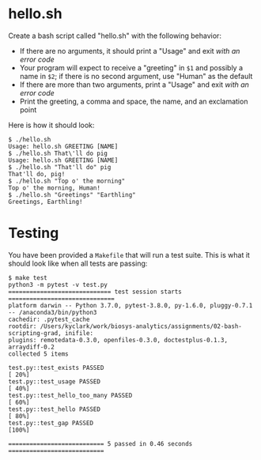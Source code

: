 # hello.sh

Create a bash script called "hello.sh" with the following behavior:

* If there are no arguments, it should print a "Usage" and exit *with an error code*
* Your program will expect to receive a "greeting" in `$1` and possibly a name in `$2`; if there is no second argument, use "Human" as the default
* If there are more than two arguments, print a "Usage" and exit *with an error code*
* Print the greeting, a comma and space, the name, and an exclamation point

Here is how it should look:

````
$ ./hello.sh
Usage: hello.sh GREETING [NAME]
$ ./hello.sh That\'ll do pig
Usage: hello.sh GREETING [NAME]
$ ./hello.sh "That'll do" pig
That'll do, pig!
$ ./hello.sh "Top o' the morning"
Top o' the morning, Human!
$ ./hello.sh "Greetings" "Earthling"
Greetings, Earthling!
````

# Testing

You have been provided a `Makefile` that will run a test suite. This is what it should look like when all tests are passing:

````
$ make test
python3 -m pytest -v test.py
============================= test session starts ==============================
platform darwin -- Python 3.7.0, pytest-3.8.0, py-1.6.0, pluggy-0.7.1 -- /anaconda3/bin/python3
cachedir: .pytest_cache
rootdir: /Users/kyclark/work/biosys-analytics/assignments/02-bash-scripting-grad, inifile:
plugins: remotedata-0.3.0, openfiles-0.3.0, doctestplus-0.1.3, arraydiff-0.2
collected 5 items

test.py::test_exists PASSED                                              [ 20%]
test.py::test_usage PASSED                                               [ 40%]
test.py::test_hello_too_many PASSED                                      [ 60%]
test.py::test_hello PASSED                                               [ 80%]
test.py::test_gap PASSED                                                 [100%]

=========================== 5 passed in 0.46 seconds ===========================
````
